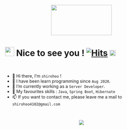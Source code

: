 <p align="center">
<img src="http://commitcombo.com/get?user=shirohoo&theme=DeepOcean-mini" width="200" height="100" /> 
</p>

# <img src="https://camo.githubusercontent.com/d3359cb00ab0b5ed8f2e1fe3fceb4fbaf3b614340f8c0db99c17b9f50b351770/68747470733a2f2f656d6f6a69732e736c61636b6d6f6a69732e636f6d2f656d6f6a69732f696d616765732f313533313834393433302f343234362f626c6f622d73756e676c61737365732e6769663f31353331383439343330" width="30" height="30"> Nice to see you ! [![Hits](https://hits.seeyoufarm.com/api/count/incr/badge.svg?url=https%3A%2F%2Fgithub.com%2Fshirohoo%2Fhit-counter&count_bg=%2379C83D&title_bg=%23555555&icon=&icon_color=%23E7E7E7&title=hits&edge_flat=false)](https://hits.seeyoufarm.com) <a href="https://shirohoo.github.io/"><img alt="Blog" src="https://img.shields.io/badge/Blog-000000.svg?&style=for-the-badge&logo=Bloglovin&logoColor=white" height="20"/></a> 

<br />

- 👋 Hi there, I’m `shirohoo` !
- 📖 I have been learn programming since `Aug 2020`.
- 🌱 I’m currently working as a `Server Developer`.
- 💖 My favourites skills : `Java`, `Spring Boot`, `Hibernate`
- 📫 If you want to contact me, please leave me a mail to `shirohoo4102@gmail.com`

<br/>

<p align="center">
  <a href="http://15.165.178.142/"><img src="https://user-images.githubusercontent.com/71188307/121005641-fb65b500-c7ca-11eb-8e34-5f8a3fbf6ce8.png"></a>
</p>

<br />
